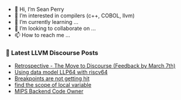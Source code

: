 - 👋 Hi, I’m Sean Perry
- 👀 I’m interested in compilers (c++, COBOL, llvm)
- 🌱 I’m currently learning ...
- 💞️ I’m looking to collaborate on ...
- 📫 How to reach me ...

<!---
s66perry/s66perry is a ✨ special ✨ repository because its `README.md` (this file) appears on your GitHub profile.
You can click the Preview link to take a look at your changes.
--->
### 📕 Latest LLVM Discourse Posts

<!-- DISCOURSE-LLVM:START -->
- [Retrospective - The Move to Discourse &lpar;Feedback by March 7th&rpar;](https://discourse.llvm.org/t/retrospective-the-move-to-discourse-feedback-by-march-7th/59861/17)
- [Using data model LLP64 with riscv64](https://discourse.llvm.org/t/using-data-model-llp64-with-riscv64/60736/2)
- [Breakpoints are not getting hit](https://discourse.llvm.org/t/breakpoints-are-not-getting-hit/60728/2)
- [find the scope of local variable](https://discourse.llvm.org/t/find-the-scope-of-local-variable/60692/4)
- [MIPS Backend Code Owner](https://discourse.llvm.org/t/mips-backend-code-owner/60737/1)
<!-- DISCOURSE-LLVM:END -->
